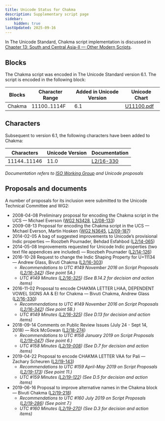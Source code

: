 ```yaml
---
title: Unicode Status for Chakma
description: Supplementary script page
sidebar:
    hidden: true
lastUpdated: 2025-09-16
---
```


In The Unicode Standard, Chakma script implementation is discussed in [Chapter 13: South and Central Asia-II — Other Modern Scripts](https://www.unicode.org/versions/latest/core-spec/chapter-13/#G27486).

## Blocks

The Chakma script was encoded in The Unicode Standard version 6.1. The script is encoded in the following block:

| Blocks | Character Range | Added in Unicode Version | Unicode Chart |
| ------ | --------------- | ------------------------ | ------------- |
| Chakma | 11100..1114F | 6.1 | [U11100.pdf](http://www.unicode.org/charts/PDF/U11100.pdf) |

## Characters

Subsequent to version 6.1, the following characters have been added to Chakma:

| Characters | Unicode Version | Documentation |
| ---------- | --------------- | ------------- |
| 11144..11146  |  11.0  |  [L2/16-330](http://www.unicode.org/cgi-bin/GetMatchingDocs.pl?L2/16-330) |

_Documentation refers to [ISO Working Group](https://www.unicode.org/wg2/) and Unicode proposals_

## Proposals and documents

A number of proposals for its inclusion were submitted to the Unicode Technical Committee and WG2:
- 2008-04-08 Preliminary proposal for encoding the Chakma script in the UCS — Michael Everson ([WG2 N3428](https://www.unicode.org/wg2/docs/n3428.pdf), [L2/08-133](http://www.unicode.org/cgi-bin/GetMatchingDocs.pl?L2/08-133))
- 2009-08-13 Proposal for encoding the Chakma script in the UCS — Michael Everson, Martin Hosken ([WG2 N3645](https://www.unicode.org/wg2/docs/n3645.pdf), [L2/09-187](http://www.unicode.org/cgi-bin/GetMatchingDocs.pl?L2/09-187))
- 2014-02-05 A bag of suggested improvements to Unicode’s provisional Indic properties — Roozbeh Pournader, Behdad Esfahbod ([L2/14-065](http://www.unicode.org/cgi-bin/GetMatchingDocs.pl?L2/14-065))
- 2014-05-08 Improvements requested for Unicode Indic properties (two text file appendices are included) — Roozbeh Pournader ([L2/14-126](http://www.unicode.org/cgi-bin/GetMatchingDocs.pl?L2/14-126))
- 2016-10-28 Request to change the Indic Shaping Property for U+11134 — Andrew Glass, Bivuti Chakma ([L2/16-303](http://www.unicode.org/cgi-bin/GetMatchingDocs.pl?L2/16-303))
  - _Recommendations to UTC #149 November 2016 on Script Proposals ([L2/16-342](http://www.unicode.org/L2/L2016/16342-script-ad-hoc.pdf)) (See point 5A.)_
  - _UTC #149 Minutes ([L2/16-325](http://www.unicode.org/L2/L2016/16325.htm)) (See B.14.2 for decision and action items)_
- 2016-11-02 Proposal to encode CHAKMA LETTER LHAA, DEPENDENT VOWEL SIGNS AA &amp; EI for Chakma — Bivuti Chakma, Andrew Glass ([L2/16-330](http://www.unicode.org/cgi-bin/GetMatchingDocs.pl?L2/16-330))
  - _Recommendations to UTC #149 November 2016 on Script Proposals ([L2/16-342](http://www.unicode.org/L2/L2016/16342-script-ad-hoc.pdf)) (See point 5B.)_
  - _UTC #149 Minutes ([L2/16-325](http://www.unicode.org/L2/L2016/16325.htm)) (See D.13 for decision and action items)_
- 2018-09-14 Comments on Public Review Issues (July 24 - Sept 14, 2018) — Rick McGowan ([L2/18-274](http://www.unicode.org/cgi-bin/GetMatchingDocs.pl?L2/18-274))
  - _Recommendations to UTC #158 January 2019 on Script Proposals ([L2/19-047](https://www.unicode.org/L2/L2019/19047-script-adhoc-recs.pdf)) (See point 6.)_
  - _UTC #158 Minutes ([L2/19-008](https://www.unicode.org/L2/L2019/19008.htm)) (See D.7 for decision and action items)_
- 2019-04-22 Proposal to encode CHAKMA LETTER VAA for Pali — Zachary Scheuren ([L2/19-143](http://www.unicode.org/cgi-bin/GetMatchingDocs.pl?L2/19-143))
  - _Recommendations to UTC #159 April-May 2019 on Script Proposals ([L2/19-173](http://www.unicode.org/L2/L2019/19173-script-adhoc-recs.pdf)) (See point 11.)_
  - _UTC #159 Minutes ([L2/19-122](http://www.unicode.org/L2/L2019/19122.htm)) (See D.5 for decision and action items)_
- 2019-06-16 Proposal to improve alternative names in the Chakma block — Bivuti Chakma ([L2/19-218](http://www.unicode.org/cgi-bin/GetMatchingDocs.pl?L2/19-218))
  - _Recommendations to UTC #160 July 2019 on Script Proposals ([L2/19-286](https://www.unicode.org/L2/L2019/19286-script-recs.pdf)) (See point 7.)_
  - _UTC #160 Minutes ([L2/19-270](https://www.unicode.org/L2/L2019/19270.htm)) (See D.3 for decision and action items)_
